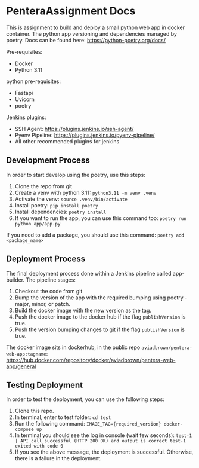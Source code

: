 # PenteraAssignment Docs

This is assignment to build and deploy a small python web app in docker container.
The python app versioning and dependencies managed by poetry. Docs can be found here: https://python-poetry.org/docs/

Pre-requisites:
- Docker
- Python 3.11

python pre-requisites:
- Fastapi
- Uvicorn
- poetry

Jenkins plugins:
- SSH Agent: https://plugins.jenkins.io/ssh-agent/
- Pyenv Pipeline: https://plugins.jenkins.io/pyenv-pipeline/
- All other recommended plugins for jenkins

## Development Process
In order to start develop using the poetry, use this steps:
1. Clone the repo from git
2. Create a venv with python 3.11: `python3.11 -m venv .venv`
3. Activate the venv: `source .venv/bin/activate`
4. Install poetry: `pip install poetry`
5. Install dependencies: `poetry install`
6. If you want to run the app, you can use this command too: `poetry run python app/app.py`

If you need to add a package, you should use this command: `poetry add <package_name>` 

## Deployment Process
The final deployment process done within a Jenkins pipeline called app-builder.
The pipeline stages:
1. Checkout the code from git
2. Bump the version of the app with the required bumping using poetry - major, minor, or patch.
3. Build the docker image with the new version as the tag.
4. Push the docker image to the docker hub if the flag `publishVersion` is true.
5. Push the version bumping changes to git if the flag `publishVersion` is true.

The docker image sits in dockerhub, in the public repo `aviadbrown/pentera-web-app:tagname`: https://hub.docker.com/repository/docker/aviadbrown/pentera-web-app/general

## Testing Deployment
In order to test the deployment, you can use the following steps:
1. Clone this repo.
2. In terminal, enter to test folder: `cd test`
3. Run the following command: `IMAGE_TAG={required_version} docker-compose up`
4. In terminal you should see the log in console (wait few seconds): 
`test-1     | API call successful (HTTP 200 OK) and output is correct
test-1 exited with code 0`
5. If you see the above message, the deployment is successful. Otherwise, there is a failure in the deployment.